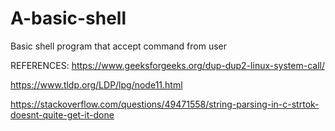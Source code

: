 # A-basic-shell
Basic shell program that accept command from user









REFERENCES:
https://www.geeksforgeeks.org/dup-dup2-linux-system-call/


https://www.tldp.org/LDP/lpg/node11.html


https://stackoverflow.com/questions/49471558/string-parsing-in-c-strtok-doesnt-quite-get-it-done
